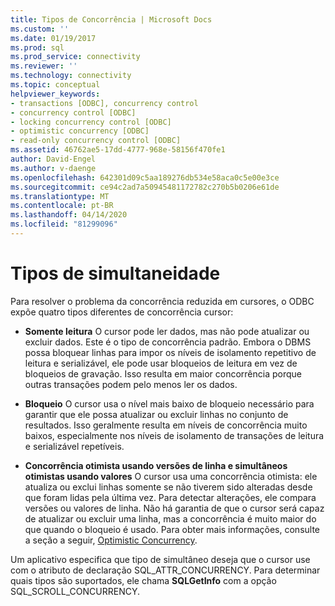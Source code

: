 ```yaml
---
title: Tipos de Concorrência | Microsoft Docs
ms.custom: ''
ms.date: 01/19/2017
ms.prod: sql
ms.prod_service: connectivity
ms.reviewer: ''
ms.technology: connectivity
ms.topic: conceptual
helpviewer_keywords:
- transactions [ODBC], concurrency control
- concurrency control [ODBC]
- locking concurrency control [ODBC]
- optimistic concurrency [ODBC]
- read-only concurrency control [ODBC]
ms.assetid: 46762ae5-17dd-4777-968e-58156f470fe1
author: David-Engel
ms.author: v-daenge
ms.openlocfilehash: 642301d09c5aa189276db534e58aca0c5e00e3ce
ms.sourcegitcommit: ce94c2ad7a50945481172782c270b5b0206e61de
ms.translationtype: MT
ms.contentlocale: pt-BR
ms.lasthandoff: 04/14/2020
ms.locfileid: "81299096"
---
```

# <a name="concurrency-types"></a>Tipos de simultaneidade
Para resolver o problema da concorrência reduzida em cursores, o ODBC expõe quatro tipos diferentes de concorrência cursor:  
  
-   **Somente leitura** O cursor pode ler dados, mas não pode atualizar ou excluir dados. Este é o tipo de concorrência padrão. Embora o DBMS possa bloquear linhas para impor os níveis de isolamento repetitivo de leitura e serializável, ele pode usar bloqueios de leitura em vez de bloqueios de gravação. Isso resulta em maior concorrência porque outras transações podem pelo menos ler os dados.  
  
-   **Bloqueio** O cursor usa o nível mais baixo de bloqueio necessário para garantir que ele possa atualizar ou excluir linhas no conjunto de resultados. Isso geralmente resulta em níveis de concorrência muito baixos, especialmente nos níveis de isolamento de transações de leitura e serializável repetíveis.  
  
-   **Concorrência otimista usando versões de linha e simultâneos otimistas usando valores** O cursor usa uma concorrência otimista: ele atualiza ou exclui linhas somente se não tiverem sido alteradas desde que foram lidas pela última vez. Para detectar alterações, ele compara versões ou valores de linha. Não há garantia de que o cursor será capaz de atualizar ou excluir uma linha, mas a concorrência é muito maior do que quando o bloqueio é usado. Para obter mais informações, consulte a seção a seguir, [Optimistic Concurrency](../../../odbc/reference/develop-app/optimistic-concurrency.md).  
  
 Um aplicativo especifica que tipo de simultâneo deseja que o cursor use com o atributo de declaração SQL_ATTR_CONCURRENCY. Para determinar quais tipos são suportados, ele chama **SQLGetInfo** com a opção SQL_SCROLL_CONCURRENCY.
